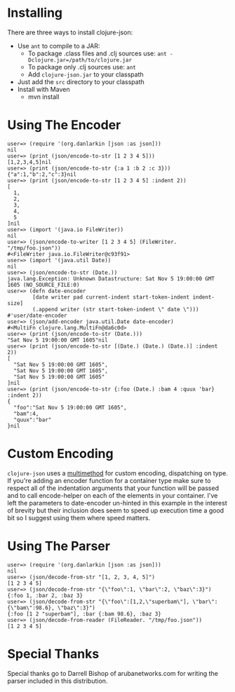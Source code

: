 # Installing #

There are three ways to install clojure-json:

* Use `ant` to compile to a JAR:
  * To package .class files and .clj sources use: `ant -Dclojure.jar=/path/to/clojure.jar`
  * To package only .clj sources use: `ant`
  * Add `clojure-json.jar` to your classpath
* Just add the `src` directory to your classpath
* Install with Maven
  * mvn install

# Using The Encoder #

    user=> (require '(org.danlarkin [json :as json]))
    nil
    user=> (print (json/encode-to-str [1 2 3 4 5]))
    [1,2,3,4,5]nil
    user=> (print (json/encode-to-str {:a 1 :b 2 :c 3}))
    {"a":1,"b":2,"c":3}nil
    user=> (print (json/encode-to-str [1 2 3 4 5] :indent 2))
    [
      1,
      2,
      3,
      4,
      5
    ]nil
    user=> (import '(java.io FileWriter))
    nil
    user=> (json/encode-to-writer [1 2 3 4 5] (FileWriter. "/tmp/foo.json"))
    #<FileWriter java.io.FileWriter@c93f91>
    user=> (import '(java.util Date))
    nil
    user=> (json/encode-to-str (Date.))
    java.lang.Exception: Unknown Datastructure: Sat Nov 5 19:00:00 GMT 1605 (NO_SOURCE_FILE:0)
    user=> (defn date-encoder
            [date writer pad current-indent start-token-indent indent-size]
            (.append writer (str start-token-indent \" date \")))
    #'user/date-encoder
    user=> (json/add-encoder java.util.Date date-encoder)
    #<MultiFn clojure.lang.MultiFn@da6c0d>
    user=> (print (json/encode-to-str (Date.)))
    "Sat Nov 5 19:00:00 GMT 1605"nil
    user=> (print (json/encode-to-str [(Date.) (Date.) (Date.)] :indent 2))
    [
      "Sat Nov 5 19:00:00 GMT 1605",
      "Sat Nov 5 19:00:00 GMT 1605",
      "Sat Nov 5 19:00:00 GMT 1605"
    ]nil
    user=> (print (json/encode-to-str {:foo (Date.) :bam 4 :quux 'bar} :indent 2))
    {
      "foo":"Sat Nov 5 19:00:00 GMT 1605",
      "bam":4,
      "quux":"bar"
    }nil

# Custom Encoding #
`clojure-json` uses a [multimethod](http://clojure.org/multimethods) for custom encoding, dispatching on type.
If you're adding an encoder function for a container type make sure to respect all of the indentation arguments
that your function will be passed and to call encode-helper on each of the elements in your container.
I've left the parameters to date-encoder un-hinted in this example in the interest of brevity but their inclusion
does seem to speed up execution time a good bit so I suggest using them where speed matters.

# Using The Parser #

    user=> (require '(org.danlarkin [json :as json]))
    nil
    user=> (json/decode-from-str "[1, 2, 3, 4, 5]")
    [1 2 3 4 5]
    user=> (json/decode-from-str "{\"foo\":1, \"bar\":2, \"baz\":3}")
    {:foo 1, :bar 2, :baz 3}
    user=> (json/decode-from-str "{\"foo\":[1,2,\"superbam\"], \"bar\":{\"bam\":98.6}, \"baz\":3}")
    {:foo [1 2 "superbam"], :bar {:bam 98.6}, :baz 3}
    user=> (json/decode-from-reader (FileReader. "/tmp/foo.json"))
    [1 2 3 4 5]

# Special Thanks #
Special thanks go to Darrell Bishop of arubanetworks.com for writing the parser included in this distribution.

